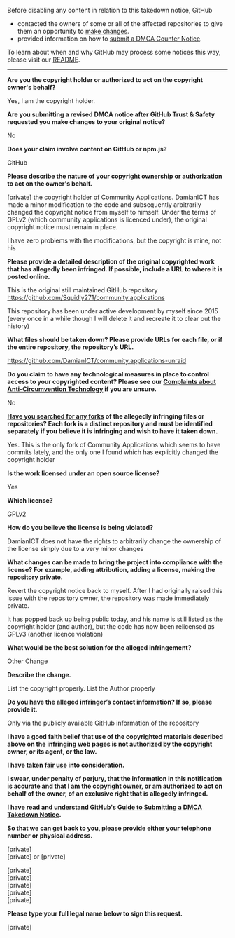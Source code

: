 Before disabling any content in relation to this takedown notice, GitHub
- contacted the owners of some or all of the affected repositories to give them an opportunity to [make changes](https://docs.github.com/en/github/site-policy/dmca-takedown-policy#a-how-does-this-actually-work).
- provided information on how to [submit a DMCA Counter Notice](https://docs.github.com/en/articles/guide-to-submitting-a-dmca-counter-notice).

To learn about when and why GitHub may process some notices this way, please visit our [README](https://github.com/github/dmca/blob/master/README.md#anatomy-of-a-takedown-notice).

---

**Are you the copyright holder or authorized to act on the copyright owner's behalf?**

Yes, I am the copyright holder.

**Are you submitting a revised DMCA notice after GitHub Trust & Safety requested you make changes to your original notice?**

No

**Does your claim involve content on GitHub or npm.js?**

GitHub

**Please describe the nature of your copyright ownership or authorization to act on the owner's behalf.**

[private] the copyright holder of Community Applications. DamianICT has made a minor modification to the code and subsequently arbitrarily changed the copyright notice from myself to himself. Under the terms of GPLv2 (which community applications is licenced under), the original copyright notice must remain in place.

I have zero problems with the modifications, but the copyright is mine, not his

**Please provide a detailed description of the original copyrighted work that has allegedly been infringed. If possible, include a URL to where it is posted online.**

This is the original still maintained GitHub repository https://github.com/Squidly271/community.applications

This repository has been under active development by myself since 2015 (every once in a while though I will delete it and recreate it to clear out the history)

**What files should be taken down? Please provide URLs for each file, or if the entire repository, the repository’s URL.**

https://github.com/DamianICT/community.applications-unraid

**Do you claim to have any technological measures in place to control access to your copyrighted content? Please see our <a href="https://docs.github.com/articles/guide-to-submitting-a-dmca-takedown-notice#complaints-about-anti-circumvention-technology">Complaints about Anti-Circumvention Technology</a> if you are unsure.**

No

**<a href="https://docs.github.com/articles/dmca-takedown-policy#b-what-about-forks-or-whats-a-fork">Have you searched for any forks</a> of the allegedly infringing files or repositories? Each fork is a distinct repository and must be identified separately if you believe it is infringing and wish to have it taken down.**

Yes. This is the only fork of Community Applications which seems to have commits lately, and the only one I found which has explicitly changed the copyright holder

**Is the work licensed under an open source license?**

Yes

**Which license?**

GPLv2

**How do you believe the license is being violated?**

DamianICT does not have the rights to arbitrarily change the ownership of the license simply due to a very minor changes

**What changes can be made to bring the project into compliance with the license? For example, adding attribution, adding a license, making the repository private.**

Revert the copyright notice back to myself. After I had originally raised this issue with the repository owner, the repository was made immediately private.

It has popped back up being public today, and his name is still listed as the copyright holder (and author), but the code has now been relicensed as GPLv3 (another licence violation)

**What would be the best solution for the alleged infringement?**

Other Change

**Describe the change.**

List the copyright properly. List the Author properly

**Do you have the alleged infringer’s contact information? If so, please provide it.**

Only via the publicly available GitHub information of the repository

**I have a good faith belief that use of the copyrighted materials described above on the infringing web pages is not authorized by the copyright owner, or its agent, or the law.**

**I have taken <a href="https://www.lumendatabase.org/topics/22">fair use</a> into consideration.**

**I swear, under penalty of perjury, that the information in this notification is accurate and that I am the copyright owner, or am authorized to act on behalf of the owner, of an exclusive right that is allegedly infringed.**

**I have read and understand GitHub's <a href="https://docs.github.com/articles/guide-to-submitting-a-dmca-takedown-notice/">Guide to Submitting a DMCA Takedown Notice</a>.**

**So that we can get back to you, please provide either your telephone number or physical address.**

[private]  
[private] or [private]  

[private]  
[private]  
[private]  
[private]  
[private]  

**Please type your full legal name below to sign this request.**

[private]  
